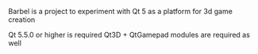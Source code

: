 Barbel is a project to experiment with Qt 5 as a platform for 3d game creation

Qt 5.5.0 or higher is required
Qt3D + QtGamepad modules are required as well
